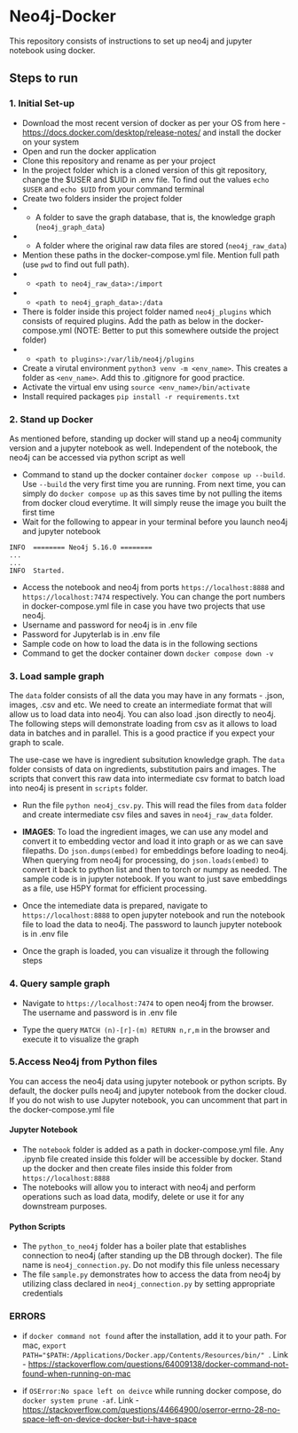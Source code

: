 # Neo4j-Docker
This repository consists of instructions to set up neo4j and jupyter notebook using docker.

## Steps to run
### 1. Initial Set-up
* Download the most recent version of docker as per your OS from here - https://docs.docker.com/desktop/release-notes/ and install the docker on your system
* Open and run the docker application
* Clone this repository and rename as per your project
* In the project folder which is a cloned version of this git repository, change the $USER and $UID in .env file. To find out the values `echo $USER` and `echo $UID` from your command terminal
* Create two folders insider the project folder 
* * A folder to save the graph database, that is, the knowledge graph (`neo4j_graph_data`)
* * A folder where the original raw data files are stored (`neo4j_raw_data`)
* Mention these paths in the docker-compose.yml file. Mention full path (use `pwd` to find out full path).
* * `<path to neo4j_raw_data>:/import`
* * `<path to neo4j_graph_data>:/data`
* There is folder inside this project folder named `neo4j_plugins` which consists of required plugins. Add the path as below in the docker-compose.yml (NOTE: Better to put this somewhere outside the project folder)
* * `<path to plugins>:/var/lib/neo4j/plugins`
* Create a virutal environment `python3 venv -m <env_name>`. This creates a folder as `<env_name>`. Add this to .gitignore for good practice.
* Activate the virtual env using `source <env_name>/bin/activate`
* Install required packages `pip install -r requirements.txt`


### 2. Stand up Docker
As mentioned before, standing up docker will stand up a neo4j community version and a jupyter notebook as well. Independent of the notebook, the neo4j can be accessed via python script as well <br>
* Command to stand up the docker container `docker compose up --build`. Use `--build` the very first time you are running. From next time, you can simply do `docker compose up` as this saves time by not pulling the items from docker cloud everytime. It will simply reuse the image you built the first time
* Wait for the following to appear in your terminal before you launch neo4j and jupyter notebook
```
INFO  ======== Neo4j 5.16.0 ========
...
...
INFO  Started.
```
* Access the notebook and neo4j from ports `https://localhost:8888` and `https://localhost:7474` respectively. You can change the port numbers in docker-compose.yml file in case you have two projects that use neo4j.
* Username and password for neo4j is in .env file
* Password for Jupyterlab is in .env file
* Sample code on how to load the data is in the following sections
* Command to get the docker container down `docker compose down -v`

### 3. Load sample graph
The `data` folder consists of all the data you may have in any formats - .json, images, .csv and etc. We need to create an intermediate format that will allow us to load data into neo4j. You can also load .json directly to neo4j. The following steps will demonstrate loading from csv as it allows to load data in batches and in parallel. This is a good practice if you expect your graph to scale. <br>

The use-case we have is ingredient subsitution knowledge graph. The `data` folder consists of data on ingredients, substitution pairs and images. The scripts that convert this raw data into intermediate csv format to batch load into neo4j is present in `scripts` folder. 

* Run the file `python neo4j_csv.py`. This will read the files from `data` folder and create intermediate csv files and saves in `neo4j_raw_data` folder.

* **IMAGES**: To load the ingredient images, we can use any model and convert it to embedding vector and load it into graph or as we can save filepaths. Do `json.dumps(embed)` for embeddings before loading to neo4j. When querying from neo4j for processing, do `json.loads(embed)` to convert it back to python list and then to torch or numpy as needed. The sample code is in jupyter notebook. If you want to just save embeddings as a file, use H5PY format for efficient processing.

* Once the intemediate data is prepared, navigate to `https://localhost:8888` to open jupyter notebook and run the notebook file to load the data to neo4j. The password to launch jupyter notebook is in .env file

* Once the graph is loaded, you can visualize it through the following steps


### 4. Query sample graph
* Navigate to `https://localhost:7474` to open neo4j from the browser. The username and password is in .env file

* Type the query `MATCH (n)-[r]-(m) RETURN n,r,m` in the browser and execute it to visualize the graph


### 5.Access Neo4j from Python files
You can access the neo4j data using jupyter notebook or python scripts. By default, the docker pulls neo4j and jupyter notebook from the docker cloud. If you do not wish to use Jupyter notebook, you can uncomment that part in the docker-compose.yml file
#### Jupyter Notebook
* The `notebook` folder is added as a path in docker-compose.yml file. Any .ipynb file created inside this folder will be accessible by docker. Stand up the docker and then create files inside this folder from `https://localhost:8888`
* The notebooks will allow you to interact with neo4j and perform operations such as load data, modify, delete or use it for any downstream purposes.

#### Python Scripts
* The `python_to_neo4j` folder has a boiler plate that establishes connection to neo4j (after standing up the DB through docker). The file name is `neo4j_connection.py`. Do not modify this file unless necessary
* The file `sample.py` demonstrates how to access the data from neo4j by utilizing class declared in `neo4j_connection.py` by setting appropriate credentials




### ERRORS
* if `docker command not found` after the installation, add it to your path. For mac, `export PATH="$PATH:/Applications/Docker.app/Contents/Resources/bin/" `. Link - https://stackoverflow.com/questions/64009138/docker-command-not-found-when-running-on-mac 

* if `OSError:No space left on deivce` while running docker compose, do `docker system prune -af`. Link - https://stackoverflow.com/questions/44664900/oserror-errno-28-no-space-left-on-device-docker-but-i-have-space 



